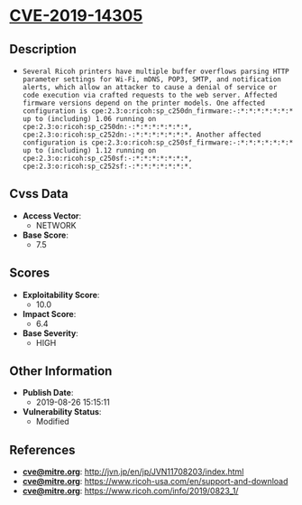 
# [CVE-2019-14305](https://cve.mitre.org/cgi-bin/cvename.cgi?name=CVE-2019-14305)

## Description

- `Several Ricoh printers have multiple buffer overflows parsing HTTP parameter settings for Wi-Fi, mDNS, POP3, SMTP, and notification alerts, which allow an attacker to cause a denial of service or code execution via crafted requests to the web server. Affected firmware versions depend on the printer models. One affected configuration is cpe:2.3:o:ricoh:sp_c250dn_firmware:-:*:*:*:*:*:*:* up to (including) 1.06 running on cpe:2.3:o:ricoh:sp_c250dn:-:*:*:*:*:*:*:*, cpe:2.3:o:ricoh:sp_c252dn:-:*:*:*:*:*:*:*. Another affected configuration is cpe:2.3:o:ricoh:sp_c250sf_firmware:-:*:*:*:*:*:*:* up to (including) 1.12 running on cpe:2.3:o:ricoh:sp_c250sf:-:*:*:*:*:*:*:*, cpe:2.3:o:ricoh:sp_c252sf:-:*:*:*:*:*:*:*.`

## Cvss Data

- **Access Vector**:
  - NETWORK
- **Base Score**:
  - 7.5

## Scores

- **Exploitability Score**:
  - 10.0
- **Impact Score**:
  - 6.4
- **Base Severity**:
  - HIGH

## Other Information

- **Publish Date**:
  - 2019-08-26 15:15:11
- **Vulnerability Status**:
  - Modified

## References

- **cve@mitre.org**: http://jvn.jp/en/jp/JVN11708203/index.html
- **cve@mitre.org**: https://www.ricoh-usa.com/en/support-and-download
- **cve@mitre.org**: https://www.ricoh.com/info/2019/0823_1/
